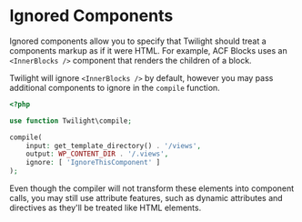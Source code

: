 # Ignored Components

Ignored components allow you to specify that Twilight should treat a components markup as if it were HTML. For example, ACF Blocks uses an `<InnerBlocks />` component that renders the children of a block.

Twilight will ignore `<InnerBlocks />` by default, however you may pass additional components to ignore in the `compile` function.

```php
<?php

use function Twilight\compile;

compile(
    input: get_template_directory() . '/views',
    output: WP_CONTENT_DIR . '/.views',
    ignore: [ 'IgnoreThisComponent' ]
);
```

Even though the compiler will not transform these elements into component calls, you may still use attribute features, such as dynamic attributes and directives as they'll be treated like HTML elements.